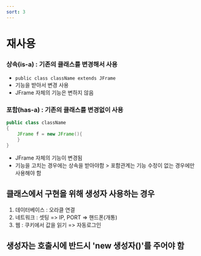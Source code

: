```yaml
---
sort: 3
---
```


# 재사용

### 상속(is-a) : 기존의 클래스를 변경해서 사용
- ``public class className extends JFrame``
- 기능을 받아서 변경 사용
- JFrame 자체의 기능은 변하지 않음

### 포함(has-a) : 기존의 클래스를 변경없이 사용
```java
public class className
{
    JFrame f = new JFrame(){
    }
}
```

- JFrame 자체의 기능이 변경됨
- 기능을 고치는 경우에는 상속을 받아야함 > 포함관계는 기능 수정이 없는 경우에만 사용해야 함

## 클래스에서 구현을 위해 생성자 사용하는 경우 
1. 데이터베이스 : 오라클 연결
2. 네트워크 : 셋팅 => IP, PORT => 핸드폰(개통)
3. 웹 : 쿠키에서 값을 읽기 => 자동로그인

## 생성자는 호출시에 반드시 'new 생성자()'를 주어야 함

